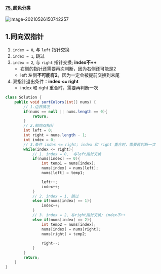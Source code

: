 #### [75. 颜色分类](https://leetcode-cn.com/problems/sort-colors/)

![image-20210526150742257](https://raw.githubusercontent.com/TWDH/Leetcode-From-Zero/pictures/img/image-20210526150742257.png)

## 1.同向双指针

1. `index = 0`, 与 `left` 指针交换
2. `index = 1`, 跳过
3. `index = 2`, 与 `right` 指针交换; **index不++**
   - 右侧的指针还需要再次判断，因为右侧还可能是2
   - left 左侧**不可能有2**，因为一定会被提前交换到末尾
4. 双指针退出条件：**index <= right**
   - index 和 right 重合时，需要再判断一次

```java
class Solution {
    public void sortColors(int[] nums) {
        // 1.边界情况
        if(nums == null || nums.length == 0){
            return;
        }
        // 2.相向双指针
        int left = 0;
        int right = nums.length - 1;
        int index = 0;
        // 3.条件 index <= right; index 和 right 重合时，需要再判断一次
        while(index <= right){
            // 1. index = 0,  与left指针交换
            if(nums[index] == 0){
                int temp1 = nums[index];
                nums[index] = nums[left];
                nums[left] = temp1;

                left++;
                index++; 
            }
            // 2. index = 1, 跳过
            else if(nums[index] == 1){
                index++;
            }
            // 3. index = 2, 与right指针交换; index不++
            else if(nums[index] == 2){
                int temp2 = nums[index];
                nums[index] = nums[right];
                nums[right] = temp2;
                
                right--;
            }
        }
        return;
    }
}
```



